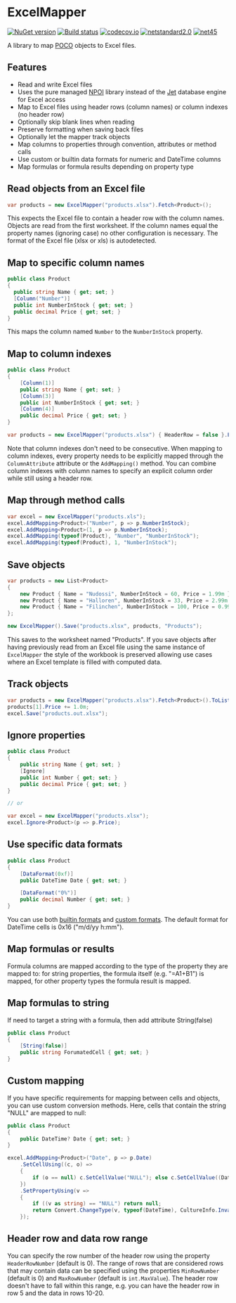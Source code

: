 # ExcelMapper

[![NuGet version](https://badge.fury.io/nu/ExcelMapper.svg)](http://badge.fury.io/nu/ExcelMapper)
[![Build status](https://ci.appveyor.com/api/projects/status/tyyg8905i24qv9pg/branch/master?svg=true)](https://ci.appveyor.com/project/mganss/excelmapper/branch/master)
[![codecov.io](https://codecov.io/github/mganss/ExcelMapper/coverage.svg?branch=master)](https://codecov.io/github/mganss/ExcelMapper?branch=master)
[![netstandard2.0](https://img.shields.io/badge/netstandard-2.0-brightgreen.svg)](https://img.shields.io/badge/netstandard-2.0-brightgreen.svg)
[![net45](https://img.shields.io/badge/net-45-brightgreen.svg)](https://img.shields.io/badge/net-45-brightgreen.svg)

A library to map [POCO](https://en.wikipedia.org/wiki/Plain_Old_CLR_Object) objects to Excel files.

## Features

* Read and write Excel files
* Uses the pure managed [NPOI](https://github.com/tonyqus/npoi) library instead of the [Jet](https://en.wikipedia.org/wiki/Microsoft_Jet_Database_Engine) database engine for Excel access
* Map to Excel files using header rows (column names) or column indexes (no header row)
* Optionally skip blank lines when reading
* Preserve formatting when saving back files
* Optionally let the mapper track objects
* Map columns to properties through convention, attributes or method calls
* Use custom or builtin data formats for numeric and DateTime columns
* Map formulas or formula results depending on property type

## Read objects from an Excel file

```C#
var products = new ExcelMapper("products.xlsx").Fetch<Product>();
```

This expects the Excel file to contain a header row with the column names. Objects are read from the first worksheet. If the column names equal the property names (ignoring case) no other configuration is necessary. The format of the Excel file (xlsx or xls) is autodetected.

## Map to specific column names

```C#
public class Product
{
  public string Name { get; set; }
  [Column("Number")]
  public int NumberInStock { get; set; }
  public decimal Price { get; set; }
}
```

This maps the column named `Number` to the `NumberInStock` property.

## Map to column indexes

```C#
public class Product
{
    [Column(1)]
    public string Name { get; set; }
    [Column(3)]
    public int NumberInStock { get; set; }
    [Column(4)]
    public decimal Price { get; set; }
}

var products = new ExcelMapper("products.xlsx") { HeaderRow = false }.Fetch<Product>();
```

Note that column indexes don't need to be consecutive. When mapping to column indexes, every property needs to be explicitly mapped through the `ColumnAttribute` attribute or the `AddMapping()` method. You can combine column indexes with column names to specify an explicit column order while still using a header row.

## Map through method calls

```C#
var excel = new ExcelMapper("products.xls");
excel.AddMapping<Product>("Number", p => p.NumberInStock);
excel.AddMapping<Product>(1, p => p.NumberInStock);
excel.AddMapping(typeof(Product), "Number", "NumberInStock");
excel.AddMapping(typeof(Product), 1, "NumberInStock");
```

## Save objects

```C#
var products = new List<Product>
{
    new Product { Name = "Nudossi", NumberInStock = 60, Price = 1.99m },
    new Product { Name = "Halloren", NumberInStock = 33, Price = 2.99m },
    new Product { Name = "Filinchen", NumberInStock = 100, Price = 0.99m },
};

new ExcelMapper().Save("products.xlsx", products, "Products");
```

This saves to the worksheet named "Products". If you save objects after having previously read from an Excel file using the same instance of `ExcelMapper` the style of the workbook is preserved allowing use cases where an Excel template is filled with computed data.

## Track objects

```C#
var products = new ExcelMapper("products.xlsx").Fetch<Product>().ToList();
products[1].Price += 1.0m;
excel.Save("products.out.xlsx");
```

## Ignore properties

```C#
public class Product
{
    public string Name { get; set; }
    [Ignore]
    public int Number { get; set; }
    public decimal Price { get; set; }
}

// or

var excel = new ExcelMapper("products.xlsx");
excel.Ignore<Product>(p => p.Price);
```

## Use specific data formats

```C#
public class Product
{
    [DataFormat(0xf)]
    public DateTime Date { get; set; }

    [DataFormat("0%")]
    public decimal Number { get; set; }
}
```

You can use both [builtin formats](https://poi.apache.org/apidocs/org/apache/poi/ss/usermodel/BuiltinFormats.html) and [custom formats](https://support.office.com/en-nz/article/Create-or-delete-a-custom-number-format-78f2a361-936b-4c03-8772-09fab54be7f4). The default format for DateTime cells is 0x16 ("m/d/yy h:mm").

## Map formulas or results

Formula columns are mapped according to the type of the property they are mapped to: for string properties, the formula itself (e.g. "=A1+B1") is mapped, for other property types the formula result is mapped.

## Map formulas to string

If need to target a string with a formula, then add attribute String(false)

```C#
public class Product
{
    [String(false)]
    public string ForumatedCell { get; set; }
}
```

## Custom mapping

If you have specific requirements for mapping between cells and objects, you can use custom conversion methods. Here, cells that contain the string "NULL" are mapped to null:

```C#
public class Product
{
    public DateTime? Date { get; set; }
}

excel.AddMapping<Product>("Date", p => p.Date)
    .SetCellUsing((c, o) =>
    {
        if (o == null) c.SetCellValue("NULL"); else c.SetCellValue((DateTime)o);
    })
    .SetPropertyUsing(v =>
    {
        if ((v as string) == "NULL") return null;
        return Convert.ChangeType(v, typeof(DateTime), CultureInfo.InvariantCulture);
    });
```

## Header row and data row range

You can specify the row number of the header row using the property `HeaderRowNumber` (default is 0). The range of rows that are considered rows that may contain data can be specified using the properties `MinRowNumber` (default is 0) and `MaxRowNumber` (default is `int.MaxValue`). The header row doesn't have to fall within this range, e.g. you can have the header row in row 5 and the data in rows 10-20.
